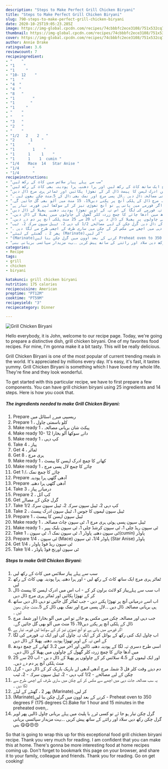 ```yaml
---
description: "Steps to Make Perfect Grill Chicken Biryani"
title: "Steps to Make Perfect Grill Chicken Biryani"
slug: 790-steps-to-make-perfect-grill-chicken-biryani
date: 2020-10-25T19:05:23.285Z
image: https://img-global.cpcdn.com/recipes/74cbbbfc2ece3108/751x532cq70/grill-chicken-biryani-recipe-main-photo.jpg
thumbnail: https://img-global.cpcdn.com/recipes/74cbbbfc2ece3108/751x532cq70/grill-chicken-biryani-recipe-main-photo.jpg
cover: https://img-global.cpcdn.com/recipes/74cbbbfc2ece3108/751x532cq70/grill-chicken-biryani-recipe-main-photo.jpg
author: Annie Drake
ratingvalue: 3.6
reviewcount: 7
recipeingredient:
- "    "
- "1    "
- "1     "
- "10- 12    "
- "1   "
- "4  "
- "4  "
- "8   "
- "1        "
- "1       "
- "1     "
- "    "
- "    "
- "3   "
- "2   "
- "    "
- "1/2   2    2   "
- "2       1    "
- "1      "
- "1        1    "
- "1      1     1    "
- "1      1    1  cumin "
- "1/4    Mace  14   Star Anise "
- "1/4      "
- "1/4      "
recipeinstructions:
- "سب سے پہلے پیاز سلائس میں کاٹ کے رکھ لیں"
- "ٹماٹر ہری مرچ ایک ساتھ کاٹ کے رکھ لیں اور ہرا دھنیہ ہرا پودینہ بھی کاٹ کے رکھ لیں"
- "اب سب سے پہلےپیاز کو لائٹ براون کر کے اب اس میں ادرک لہسن کا پیسٹ ڈال کر کے تھوڑا پکائیں اور ٹماٹر ہری مرچ ڈال دیں"
- "اب اسے درمیانی آنچ پر تھوڑا پکنے دیں جب ٹماٹر گل جائیں تو دہی ڈال دیں ساتھ ہی بریانی مصالحہ ڈال دیں ۔۔لال پسی مرچ اور نمک بھی ڈال کے 5۔منٹ چکن بھون لیں ۔"
- "جب دہی اور مصالحہ چکن میں مکس ہو جائے تو اس میں آلو بخارا اور شملہ مرچ ڈال کے ہلکی آنچ پر پکنے دیں19، 15 منٹ میں آلو بھی گل جائیں گے۔"
- "اگر قورمے میں پانی ہے تو آنچ تھوڑی تیز کر کے سوکھا لیں قورمہ تیار ہے"
- "اب چاول ایک کنی رکھ کے بوائل کر کے ایک تہہ چاول کی اور ایک تہہ قورمے کی لگا کے اس تہہ کے اوپر تھوڑا پودینہ دھنیہ پھیلا کے ڈال دیں"
- "اسی طرح دسری تہہ لگا کے پودینہ دھنیہ ڈالیں اور آخر میں 2۔3 کھانے کے چمچ دودھ میں آدھا چائے کا چمچ زردہ کلر گھول کے چاولوں میں پھیلا کے ڈال دیں۔"
- "اور ایک لیموں کے 4،5 سلائس کر کے چاولوں پر پھیلا کے ڈال د یں اب 20 سے 25 منٹ ہلکی آنچ پر دم دے دیں۔"
- "دم دیتے وقت کلر فل 3 شملہ مرچ آدھی آدھی لے باریک باریک کر کے ڈال دیں گرل چکن کے لیے مصالحے 1/2 کپ دہی 2، ٹیبل سپون سرکہ 2، ٹیب"
- "یہ سب مصالحہ جات دہی میں اچھے سے مکس کر کے چکن میں ساری طرف کے اچھی طرح سے لگا دیں ۔"
- "پھر 2 ، گھنٹے کے لیئے (Marinate)کر لیں۔"
- "(Marinate)کرنے کے بعد اوون میں گرل چکن بنا لیں Preheat oven to 350 degrees F (175 degrees C).Bake for 1 hour and 15 minutes in the preheated oven,۔"
- "گرل چکن تیار ہو جا ئے تو کسی ٹرے یا پلیٹ میں پہلے بریانی چاول ڈالیں پھر اوپر گرل چکن رکھ دیں سلاد اور رائتے کے ساتھ پیش کریں ۔۔بہت مزیدار سپائسی بریانی بنی 😋😋😍😍"
categories:
- Recipe
tags:
- grill
- chicken
- biryani

katakunci: grill chicken biryani 
nutrition: 175 calories
recipecuisine: American
preptime: "PT12M"
cooktime: "PT59M"
recipeyield: "3"
recipecategory: Dinner

---
```



![Grill Chicken Biryani](https://img-global.cpcdn.com/recipes/74cbbbfc2ece3108/751x532cq70/grill-chicken-biryani-recipe-main-photo.jpg)

Hello everybody, it is John, welcome to our recipe page. Today, we're going to prepare a distinctive dish, grill chicken biryani. One of my favorites food recipes. For mine, I'm gonna make it a bit tasty. This will be really delicious.

Grill Chicken Biryani is one of the most popular of current trending meals in the world. It's appreciated by millions every day. It's easy, it's fast, it tastes yummy. Grill Chicken Biryani is something which I have loved my whole life. They're fine and they look wonderful.




To get started with this particular recipe, we have to first prepare a few components. You can have grill chicken biryani using 25 ingredients and 14 steps. Here is how you cook that.

<!--inarticleads1-->

##### The ingredients needed to make Grill Chicken Biryani:

1. Prepare  ریسیپی میرے اسٹائل میں
1. Prepare 1 ، کلو باسمتی چاول
1. Make ready 1 ، پیکٹ شان بریانی مصالحہ
1. Make ready 10- 12 دانے سوکھا آلو بخارا
1. Make ready 1 ، کپ دہی
1. Take 4 ، پیاز
1. Get 4 ، ٹماٹر
1. Get 8 ، ہری مرچ
1. Make ready 1 ، کھانے کا چمچ ادرک لہسن کا پیسٹ
1. Make ready 1 ، چائے کا چمچ لال پسی مرچ
1. Get 1 /، چائے کا چمچ نمک
1. Prepare  آدھی گٹھی ہرا پودینہ
1. Prepare  آدھی گٹھی ہرا دھنیہ
1. Take 3 ، درمیانے پیاز
1. Prepare 2 ، کپ آئل
1. Get  گرل چکن کے مصالے
1. Take 1/2 کپ دہی 2، ٹیبل سپون سرکہ 2، ٹیبل سپون سرکہ
1. Take 2 ، ٹیبل سپون لیموں کا جوس 1، ٹیبل سپون ادرک پیسٹ
1. Prepare 1 ، ٹیبل سپون لہسن کا پیسٹ
1. Make ready 1 ، ٹیبل سپون پسی ہوئی ہری مرچ 1، ٹی سپون چاٹ مصالحہ
1. Make ready 1 ، ٹی سپون ریڈ چلی 1، ٹی سپون کرشڈ چلی 1، ٹی سپون بلیک پیپر
1. Take 1 ، ٹی سپون دھنیہ پاوڈر 1، ٹی سپون نمک 1، ٹی سپون(cumin) پاوڈر
1. Prepare 1/4 ، ٹی سپون (Mace) پاوڈر 1/4، ٹی سپون (Star Anise) پاوڈر
1. Get 1/4 ، ٹی سپون ریڈ فوڈ پاوڈر
1. Take 1/4 ، ٹی سپون اورنج فوڈ پاوڈر




<!--inarticleads2-->

##### Steps to make Grill Chicken Biryani:

1. سب سے پہلے پیاز سلائس میں کاٹ کے رکھ لیں
1. ٹماٹر ہری مرچ ایک ساتھ کاٹ کے رکھ لیں - اور ہرا دھنیہ ہرا پودینہ بھی کاٹ کے رکھ لیں
1. اب سب سے پہلےپیاز کو لائٹ براون کر کے - اب اس میں ادرک لہسن کا پیسٹ ڈال کر کے تھوڑا پکائیں اور ٹماٹر ہری مرچ ڈال دیں
1. اب اسے درمیانی آنچ پر تھوڑا پکنے دیں - جب ٹماٹر گل جائیں تو دہی ڈال دیں ساتھ ہی بریانی مصالحہ ڈال دیں ۔۔لال پسی مرچ اور نمک بھی ڈال کے 5۔منٹ چکن بھون لیں ۔
1. جب دہی اور مصالحہ چکن میں مکس ہو جائے تو اس میں آلو بخارا اور شملہ مرچ ڈال کے ہلکی آنچ پر پکنے دیں19، 15 منٹ میں آلو بھی گل جائیں گے۔
1. اگر قورمے میں پانی ہے تو آنچ تھوڑی تیز کر کے سوکھا لیں قورمہ تیار ہے
1. اب چاول ایک کنی رکھ کے بوائل کر کے ایک تہہ چاول کی اور ایک تہہ قورمے کی لگا کے اس تہہ کے اوپر تھوڑا پودینہ دھنیہ پھیلا کے ڈال دیں
1. اسی طرح دسری تہہ لگا کے پودینہ دھنیہ ڈالیں اور آخر میں 2۔3 کھانے کے چمچ دودھ میں آدھا چائے کا چمچ زردہ کلر گھول کے چاولوں میں پھیلا کے ڈال دیں۔
1. اور ایک لیموں کے 4،5 سلائس کر کے چاولوں پر پھیلا کے ڈال د یں - اب 20 سے 25 منٹ ہلکی آنچ پر دم دے دیں۔
1. دم دیتے وقت کلر فل 3 شملہ مرچ آدھی آدھی لے باریک باریک کر کے ڈال دیں - گرل چکن کے لیے مصالحے - 1/2 کپ دہی - 2، ٹیبل سپون سرکہ - 2، ٹیب
1. یہ سب مصالحہ جات دہی میں اچھے سے مکس کر کے چکن میں ساری طرف کے اچھی طرح سے لگا دیں ۔
1. پھر 2 ، گھنٹے کے لیئے (Marinate)کر لیں۔
1. (Marinate)کرنے کے بعد اوون میں گرل چکن بنا لیں - Preheat oven to 350 degrees F (175 degrees C).Bake for 1 hour and 15 minutes in the preheated oven,۔
1. گرل چکن تیار ہو جا ئے تو کسی ٹرے یا پلیٹ میں پہلے بریانی چاول ڈالیں پھر اوپر گرل چکن رکھ دیں سلاد اور رائتے کے ساتھ پیش کریں ۔۔بہت مزیدار سپائسی بریانی بنی 😋😋😍😍




So that is going to wrap this up for this exceptional food grill chicken biryani recipe. Thank you very much for reading. I am confident that you can make this at home. There's gonna be more interesting food at home recipes coming up. Don't forget to bookmark this page on your browser, and share it to your family, colleague and friends. Thank you for reading. Go on get cooking!
